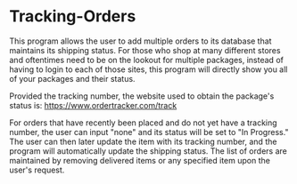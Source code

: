 # Tracking-Orders
This program allows the user to add multiple orders to its database that maintains its shipping status. For those who shop at many different stores and oftentimes need to be on the lookout for multiple packages, instead of having to login to each of those sites, this program will directly show you all of your packages and their status.

Provided the tracking number, the website used to obtain the package's status is: https://www.ordertracker.com/track

For orders that have recently been placed and do not yet have a tracking number, the user can input "none" and its status will be set to "In Progress." The user can then later update the item with its tracking number, and the program will automatically update the shipping status.
The list of orders are maintained by removing delivered items or any specified item upon the user's request.


